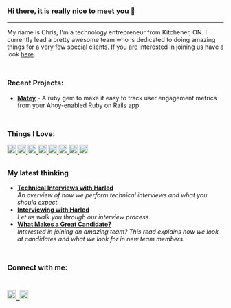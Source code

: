### Hi there, it is really nice to meet you 👋

---

My name is Chris, I'm a technology entrepreneur from Kitchener, ON. I currently lead a pretty awesome team who is 
dedicated to doing amazing things for a very few special clients. If you are interested in joining us have a look
[here](https://harled.ca/careers).

<h3 align="left" style="margin-top: 3rem">Recent Projects:</h3>

* **[Matey](https://github.com/harled/matey)** - A ruby gem to make it easy to track user engagement metrics from your Ahoy-enabled Ruby on Rails app.


<h3 align="left" style="margin-top: 3rem">Things I Love:</h3>
<p align="left">
  <a href="https://www.ruby-lang.org/en/">
    <img height="20" width="20" src="https://cdn.jsdelivr.net/gh/devicons/devicon/icons/ruby/ruby-plain.svg" />
  </a>

  <a href="https://rubyonrails.org/">
    <img height="20" width="20" src="https://cdn.jsdelivr.net/gh/devicons/devicon/icons/rails/rails-plain.svg" />
  </a>

  <a href="https://www.w3.org/html/">          
    <img height="20" width="20" src="https://cdn.jsdelivr.net/gh/devicons/devicon/icons/html5/html5-original.svg" />
  </a>

  <a href="https://git-scm.com/">
    <img height="20" width="20" src="https://cdn.jsdelivr.net/gh/devicons/devicon/icons/git/git-original.svg" />
  </a>

  <a href="https://www.digitalocean.com/">
    <img height="20" width="20" src="https://cdn.jsdelivr.net/gh/devicons/devicon/icons/digitalocean/digitalocean-original.svg" />
  </a>

  <a href="https://www.w3schools.com/css/">
    <img height="20" width="20" src="https://cdn.jsdelivr.net/gh/devicons/devicon/icons/css3/css3-original.svg" />
    </a>

  <a href="https://www.linux.org/">        
    <img height="20" width="20" src="https://cdn.jsdelivr.net/gh/devicons/devicon/icons/linux/linux-original.svg" />
    </a>

  <a href="https://www.docker.com">        
    <img height="20" width="20" src="https://cdn.jsdelivr.net/gh/devicons/devicon/icons/docker/docker-original.svg" />
  </a>
</p>
          
<h3 style="margin-top: 2rem;">My latest thinking</h3>
<ul>
  <li><a href="https://harled.ca/blog/technical_interviews_with_harled"><b> Technical Interviews with Harled</b></a><br/>
    <i>An overview of how we perform technical interviews and what you should expect.</i>
  </li>
  <li>
    <a href="https://harled.ca/blog/interviewing_with_harled"><b> Interviewing with Harled</b></a><br/>
    <i>Let us walk you through our interview process.</i>
  </li>
  <li>
    <a href="https://harled.ca/blog/interviewing_with_harled"><b> What Makes a Great Candidate?</b></a><br/>
    <i>Interested in joining an amazing team? This read explains how we look at candidates and what we look for in new team members.</i>
  </li>
</ul>


<h3 align="left" style="margin-top: 3rem;">Connect with me:</h3>
<p align="left" style="font-size: 2rem;">
  <a href="https://www.linkedin.com/in/christopher-c-young/" target="blank">
    <img height="20" src="https://cdn.jsdelivr.net/gh/devicons/devicon/icons/linkedin/linkedin-original.svg" />
  </a>
  <a href="https://twitter.com/harledhes" target="blank">
    <img height="20" src="https://cdn.jsdelivr.net/gh/devicons/devicon/icons/twitter/twitter-original.svg" />
  </a>
</p>